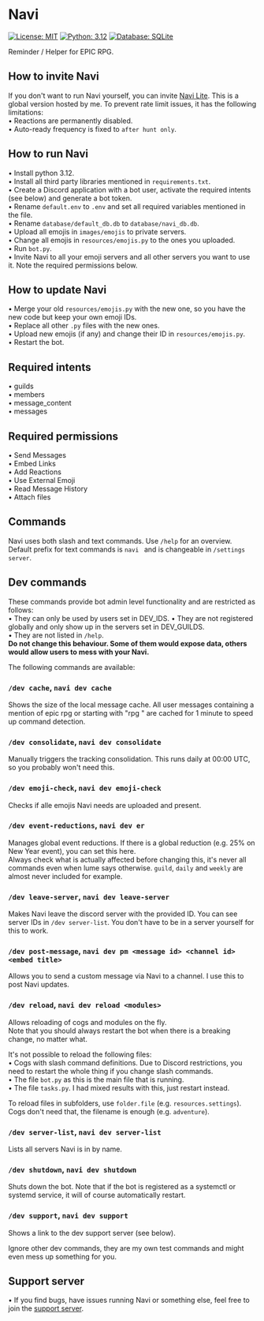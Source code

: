 # Navi

[![License: MIT](https://img.shields.io/badge/License-MIT-yellow.svg)](https://opensource.org/licenses/MIT) [![Python: 3.12](https://img.shields.io/badge/Python-3.12+-brightgreen.svg)](https://www.python.org/) [![Database: SQLite](https://img.shields.io/badge/Database-SQLite-blue.svg)](https://www.sqlite.org/index.html)

Reminder / Helper for EPIC RPG.  

## How to invite Navi

If you don't want to run Navi yourself, you can invite [Navi Lite](https://canary.discord.com/api/oauth2/authorize?client_id=1213487623688167494&permissions=378944&scope=bot). This is a global version hosted by me. To prevent rate limit issues, it has the following limitations:  
• Reactions are permanently disabled.  
• Auto-ready frequency is fixed to `after hunt only`.  

## How to run Navi

• Install python 3.12.  
• Install all third party libraries mentioned in `requirements.txt`.  
• Create a Discord application with a bot user, activate the required intents (see below) and generate a bot token.  
• Rename `default.env` to `.env` and set all required variables mentioned in the file.  
• Rename `database/default_db.db` to `database/navi_db.db`.  
• Upload all emojis in `images/emojis` to private servers.  
• Change all emojis in `resources/emojis.py` to the ones you uploaded.  
• Run `bot.py`.  
• Invite Navi to all your emoji servers and all other servers you want to use it. Note the required permissions below.  

## How to update Navi

• Merge your old `resources/emojis.py` with the new one, so you have the new code but keep your own emoji IDs.  
• Replace all other `.py` files with the new ones.  
• Upload new emojis (if any) and change their ID in `resources/emojis.py`.  
• Restart the bot.  

## Required intents

• guilds  
• members  
• message_content  
• messages  

## Required permissions

• Send Messages  
• Embed Links  
• Add Reactions  
• Use External Emoji  
• Read Message History  
• Attach files  

## Commands

Navi uses both slash and text commands. Use `/help` for an overview.  
Default prefix for text commands is `navi ` and is changeable in `/settings server`.  

## Dev commands

These commands provide bot admin level functionality and are restricted as follows:  
• They can only be used by users set in DEV_IDS.
• They are not registered globally and only show up in the servers set in DEV_GUILDS.  
• They are not listed in `/help`.  
**Do not change this behaviour. Some of them would expose data, others would allow users to mess with your Navi.**  

The following commands are available:  

### `/dev cache`, `navi dev cache`  

Shows the size of the local message cache. All user messages containing a mention of epic rpg or starting with "rpg " are cached for 1 minute to speed up command detection.  

### `/dev consolidate`, `navi dev consolidate`  

Manually triggers the tracking consolidation. This runs daily at 00:00 UTC, so you probably won't need this.  

### `/dev emoji-check`, `navi dev emoji-check`  

Checks if alle emojis Navi needs are uploaded and present.  

### `/dev event-reductions`, `navi dev er`  

Manages global event reductions. If there is a global reduction (e.g. 25% on New Year event), you can set this here.  
Always check what is actually affected before changing this, it's never all commands even when lume says otherwise. `guild`, `daily` and `weekly` are almost never included for example.  

### `/dev leave-server`, `navi dev leave-server`  

Makes Navi leave the discord server with the provided ID. You can see server IDs in `/dev server-list`. You don't have to be in a server yourself for this to work.  

### `/dev post-message`, `navi dev pm <message id> <channel id> <embed title>`  

Allows you to send a custom message via Navi to a channel. I use this to post Navi updates.  

### `/dev reload`, `navi dev reload <modules>`  

Allows reloading of cogs and modules on the fly.  
Note that you should always restart the bot when there is a breaking change, no matter what.  

It's not possible to reload the following files:  
• Cogs with slash command definitions. Due to Discord restrictions, you need to restart the whole thing if you change slash commands.  
• The file `bot.py` as this is the main file that is running.  
• The file `tasks.py`. I had mixed results with this, just restart instead.  

To reload files in subfolders, use `folder.file` (e.g. `resources.settings`). Cogs don't need that, the filename is enough (e.g. `adventure`).  

### `/dev server-list`, `navi dev server-list`  

Lists all servers Navi is in by name.  

### `/dev shutdown`, `navi dev shutdown`  

Shuts down the bot. Note that if the bot is registered as a systemctl or systemd service, it will of course automatically restart.  

### `/dev support`, `navi dev support`  

Shows a link to the dev support server (see below).  

Ignore other dev commands, they are my own test commands and might even mess up something for you.  

## Support server

• If you find bugs, have issues running Navi or something else, feel free to join the [support server](https://discord.gg/Kz2Vz2K4gy).  
